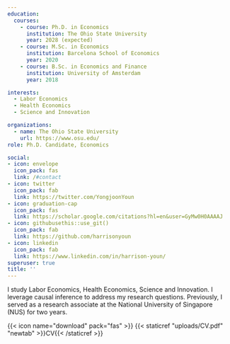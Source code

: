 ```yaml
---
education:
  courses:
    - course: Ph.D. in Economics
      institution: The Ohio State University
      year: 2028 (expected)
    - course: M.Sc. in Economics
      institution: Barcelona School of Economics
      year: 2020
    - course: B.Sc. in Economics and Finance
      institution: University of Amsterdam
      year: 2018

interests:
  - Labor Economics
  - Health Economics
  - Science and Innovation

organizations:
  - name: The Ohio State University
    url: https://www.osu.edu/
role: Ph.D. Candidate, Economics

social:
- icon: envelope
  icon_pack: fas
  link: /#contact
- icon: twitter
  icon_pack: fab
  link: https://twitter.com/YongjoonYoun
- icon: graduation-cap
  icon_pack: fas
  link: https://scholar.google.com/citations?hl=en&user=GyMw0H0AAAAJ
- icon: githubusethis::use_git()
  icon_pack: fab
  link: https://github.com/harrisonyoun
- icon: linkedin
  icon_pack: fab
  link: https://www.linkedin.com/in/harrison-youn/
superuser: true
title: ''
---
```


I study Labor Economics, Health Economics, Science and Innovation. I leverage causal inference to address my research questions. Previously, I served as a research associate at the National University of Singapore (NUS) for two years.

{{< icon name="download" pack="fas" >}} {{< staticref "uploads/CV.pdf" "newtab" >}}CV{{< /staticref >}}
